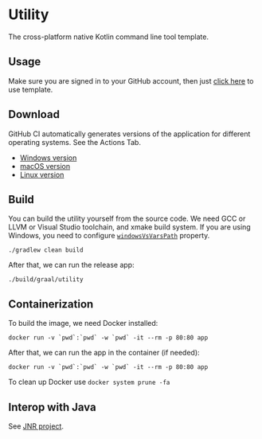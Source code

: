 # Utility

The cross-platform native Kotlin command line tool template.

## Usage

Make sure you are signed in to your GitHub account, then just [click here](https://github.com/demidko/utility/generate)
to use template.

## Download

GitHub CI automatically generates versions of the application for different operating systems. See the Actions Tab.

* [Windows version]()
* [macOS version]()
* [Linux version]()

## Build

You can build the utility yourself from the source code. We need GCC or LLVM or Visual Studio toolchain, and xmake build
system. If you are using Windows, you need to configure [`windowsVsVarsPath`](build.gradle.kts) property.

```shell
./gradlew clean build
```

After that, we can run the release app:

```shell
./build/graal/utility
```

## Containerization

To build the image, we need Docker installed:

```shell
docker run -v `pwd`:`pwd` -w `pwd` -it --rm -p 80:80 app 
```

After that, we can run the app in the container (if needed):

```shell
docker run -v `pwd`:`pwd` -w `pwd` -it --rm -p 80:80 app 
```

To clean up Docker use `docker system prune -fa`

## Interop with Java

See [JNR project](https://github.com/jnr/jnr-ffi).

